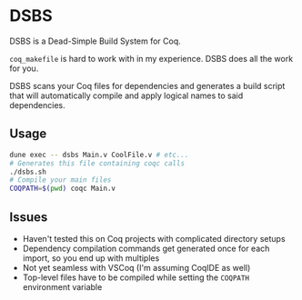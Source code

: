 # DSBS

DSBS is a Dead-Simple Build System for Coq.

`coq_makefile` is hard to work with in my experience. DSBS does all the work for you.

DSBS scans your Coq files for dependencies and generates a build script that will
automatically compile and apply logical names to said dependencies.

## Usage

```bash
dune exec -- dsbs Main.v CoolFile.v # etc...
# Generates this file containing coqc calls
./dsbs.sh
# Compile your main files
COQPATH=$(pwd) coqc Main.v
```

## Issues

- Haven't tested this on Coq projects with complicated directory setups
- Dependency compilation commands get generated once for each import, so you end
up with multiples
- Not yet seamless with VSCoq (I'm assuming CoqIDE as well)
- Top-level files have to be compiled while setting the `COQPATH` environment variable
